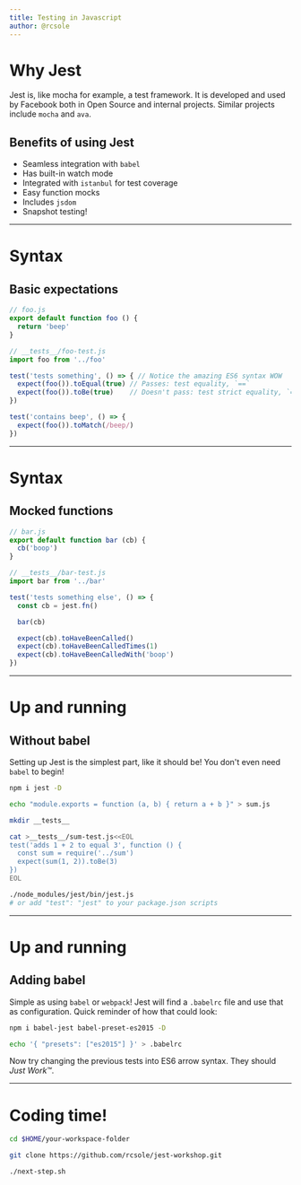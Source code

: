```yaml
---
title: Testing in Javascript
author: @rcsole
---
```


Why Jest
==============

Jest is, like mocha for example, a test framework. It is developed and used by
Facebook both in Open Source and internal projects. Similar projects include
`mocha` and `ava`.

Benefits of using Jest
----------------------

- Seamless integration with `babel`
- Has built-in watch mode
- Integrated with `istanbul` for test coverage
- Easy function mocks
- Includes `jsdom`
- Snapshot testing!

---

Syntax
======

Basic expectations
------------------

```javascript
// foo.js
export default function foo () {
  return 'beep'
}

// __tests__/foo-test.js
import foo from '../foo'

test('tests something', () => { // Notice the amazing ES6 syntax WOW
  expect(foo()).toEqual(true) // Passes: test equality, `==`
  expect(foo()).toBe(true)    // Doesn't pass: test strict equality, `===`
})

test('contains beep', () => {
  expect(foo()).toMatch(/beep/)
})
```

---

Syntax
======

Mocked functions
----------------

```javascript
// bar.js
export default function bar (cb) {
  cb('boop')
}

// __tests__/bar-test.js
import bar from '../bar'

test('tests something else', () => {
  const cb = jest.fn()

  bar(cb)

  expect(cb).toHaveBeenCalled()
  expect(cb).toHaveBeenCalledTimes(1)
  expect(cb).toHaveBeenCalledWith('boop')
})
```

---

Up and running
==============

Without babel
-------------

Setting up Jest is the simplest part, like it should be! You don't even need
`babel` to begin!

```bash
npm i jest -D

echo "module.exports = function (a, b) { return a + b }" > sum.js

mkdir __tests__

cat >__tests__/sum-test.js<<EOL
test('adds 1 + 2 to equal 3', function () {
  const sum = require('../sum')
  expect(sum(1, 2)).toBe(3)
})
EOL

./node_modules/jest/bin/jest.js
# or add "test": "jest" to your package.json scripts
```

---

Up and running
==============

Adding babel
------------

Simple as using `babel` or `webpack`! Jest will find a `.babelrc` file and use
that as configuration. Quick reminder of how that could look:

```bash
npm i babel-jest babel-preset-es2015 -D

echo '{ "presets": ["es2015"] }' > .babelrc
```

Now try changing the previous tests into ES6 arrow syntax.
They should _Just Work™_.

---

Coding time!
============

```bash
cd $HOME/your-workspace-folder

git clone https://github.com/rcsole/jest-workshop.git

./next-step.sh
```
